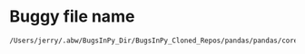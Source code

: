 # Buggy file name

```text
/Users/jerry/.abw/BugsInPy_Dir/BugsInPy_Cloned_Repos/pandas/pandas/core/arrays/datetimelike.py
```
